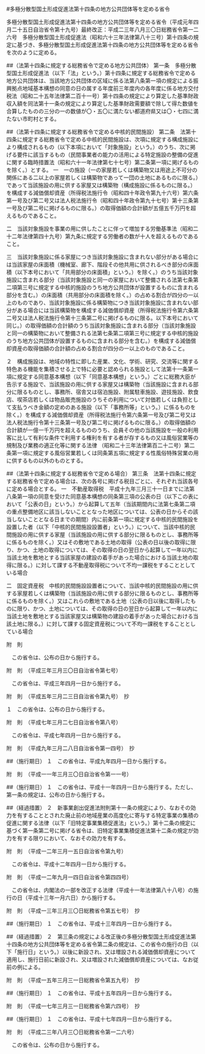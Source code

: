 #多極分散型国土形成促進法第十四条の地方公共団体等を定める省令


多極分散型国土形成促進法第十四条の地方公共団体等を定める省令（平成元年四月二十五日自治省令第十九号）最終改正：平成二三年八月三〇日総務省令第一二六号　多極分散型国土形成促進法（昭和六十三年法律第八十三号）第十四条の規定に基づき、多極分散型国土形成促進法第十四条の地方公共団体等を定める省令を次のように定める。

##（法第十四条に規定する総務省令で定める地方公共団体）
第一条　多極分散型国土形成促進法（以下「法」という。）第十四条に規定する総務省令で定める地方公共団体は、当該地方公共団体の区域に係る法第八条第一項の規定による振興拠点地域基本構想の同意の日の属する年度前三年度内の各年度に係る地方交付税法（昭和二十五年法律第二百十一号）第十四条の規定により算定した基準財政収入額を同法第十一条の規定により算定した基準財政需要額で除して得た数値を合算したものの三分の一の数値が〇・五〇に満たない都道府県又は〇・七四に満たない市町村とする。



##（法第十四条に規定する総務省令で定める中核的民間施設）
第二条　法第十四条に規定する総務省令で定める中核的民間施設は、次項に規定する構成施設により構成されるもの（以下本項において「対象施設」という。）のうち、次に掲げる要件に該当するもの（民間事業者の能力の活用による特定施設の整備の促進に関する臨時措置法（昭和六十一年法律第七十七号）第二条第一項に掲げるものを除く。）とする。
一　一の施設（一の家屋若しくは構築物又は用途上不可分の関係にある二以上の家屋若しくは構築物であって一団の土地にあるものに限る。）であって当該施設の用に供する家屋又は構築物（構成施設に係るものに限る。）を構成する減価償却資産（所得税法施行令（昭和四十年政令第九十六号）第六条第一号及び第二号又は法人税法施行令（昭和四十年政令第九十七号）第十三条第一号及び第二号に掲げるものに限る。）の取得価額の合計額が五億五千万円を超えるものであること。

二　当該対象施設を事業の用に供したことに伴って増加する労働基準法（昭和二十二年法律第四十九号）第九条に規定する労働者の数が十人を超えるものであること。

三　当該対象施設に係る家屋につき当該対象施設に含まれない部分がある場合には当該家屋の床面積（機械室、廊下、階段その他共用に供されるべき部分の床面積（以下本号において「共用部分の床面積」という。）を除く。）のうち当該対象施設に含まれる部分（当該対象施設と同一の家屋において整備される法第七条第二項第三号に規定する中核的施設のうち地方公共団体が設置するものに含まれる部分を含む。）の床面積（共用部分の床面積を除く。）の占める割合が四分の一以上のものであり、当該対象施設に係る構築物につき当該対象施設に含まれない部分がある場合には当該構築物を構成する減価償却資産（所得税法施行令第六条第二号又は法人税法施行令第十三条第二号に掲げるものに限る。以下本号において同じ。）の取得価額の合計額のうち当該対象施設に含まれる部分（当該対象施設と同一の構築物において整備される法第七条第二項第三号に規定する中核的施設のうち地方公共団体が設置するものに含まれる部分を含む。）を構成する減価償却資産の取得価額の合計額の占める割合が四分の一以上のものであること。


２　構成施設は、地域の特性に即した産業、文化、学術、研究、交流等に関する特色ある機能を集積させる上で特に必要と認められる施設として法第十一条第一項に規定する同意基本構想（以下「同意基本構想」という。）ごとに総務大臣が告示する施設で、当該施設の用に供する家屋又は構築物（当該施設に含まれる部分に限るものとし、事務所、宿舎又は宿泊施設、附属駐車施設、遊技施設、飲食店、喫茶店若しくは物品販売施設のうちその利用について対価若しくは負担として支払うべき金額の定めのある施設（以下「事務所等」という。）に係るものを除く。）を構成する減価償却資産（所得税法施行令第六条第一号及び第二号又は法人税法施行令第十三条第一号及び第二号に掲げるものに限る。）の取得価額の合計額が一億一千万円を超えるもののうち、会員その他の当該施設を一般の利用客に比して有利な条件で利用する権利を有する者が存するもの又は風俗営業等の規制及び業務の適正化等に関する法律
（昭和二十三年法律第百二十二号）第二条第一項に規定する風俗営業若しくは同条第五項に規定する性風俗特殊営業の用に供するもの以外のものとする。



##（法第十四条に規定する総務省令で定める場合）
第三条　法第十四条に規定する総務省令で定める場合は、次の各号に掲げる税目ごとに、それぞれ当該各号に定める場合とする。
一　不動産取得税　平成十九年三月三十一日までに法第八条第一項の同意を受けた同意基本構想の同条第三項の公表の日（以下この表において「公表の日」という。）から起算して五年（当該期間内に法第七条第二項の重点整備地区に該当しないこととなった地区については、公表の日からその該当しないこととなる日までの期間）内に前条第一項に規定する中核的民間施設を設置した者（以下「中核的民間施設設置者」という。）について、当該中核的民間施設の用に供する家屋（当該施設の用に供する部分に限るものとし、事務所等に係るものを除く。）又はその敷地である土地の取得（公表の日以後の取得に限り、かつ、土地の取得については、その取得の日の翌日から起算して一年以内に当該土地を敷地とする当該家屋の建設の着手があった場合における当該土地の取得に限る。）に対して課する不動産取得税について不均一課税をすることとしている場合 

二　固定資産税　中核的民間施設設置者について、当該中核的民間施設の用に供する家屋若しくは構築物（当該施設の用に供する部分に限るものとし、事務所等に係るものを除く。）又はこれらの敷地である土地（公表の日以後に取得したものに限り、かつ、土地については、その取得の日の翌日から起算して一年以内に当該土地を敷地とする当該家屋又は構築物の建設の着手があった場合における当該土地に限る。）に対して課する固定資産税について不均一課税をすることとしている場合





附　則


　この省令は、公布の日から施行する。


附　則　（平成三年三月三〇日自治省令第七号）


　この省令は、平成三年四月一日から施行する。


附　則　（平成五年三月二三日自治省令第九号）　抄

１　この省令は、公布の日から施行する。


附　則　（平成七年三月二七日自治省令第八号）


　この省令は、平成七年四月一日から施行する。


附　則　（平成九年三月二八日自治省令第一四号）　抄

##（施行期日）
１　この省令は、平成九年四月一日から施行する。


附　則　（平成一一年三月三〇日自治省令第一一号）

##（施行期日）
１　この省令は、平成十一年四月一日から施行する。ただし、第一条の規定は、公布の日から施行する。

##（経過措置）
２　新事業創出促進法附則第十一条の規定により、なおその効力を有することとされた廃止前の地域産業の高度化に寄与する特定事業の集積の促進に関する法律（以下「旧特定事業集積促進法」という。）第十二条の規定に基づく第一条第二号に掲げる省令は、旧特定事業集積促進法第十二条の規定が効力を有する限りにおいて、なおその効力を有する。


附　則　（平成一二年三月一五日自治省令第九号）


　この省令は、平成十二年四月一日から施行する。


附　則　（平成一二年九月一四日自治省令第四四号）


　この省令は、内閣法の一部を改正する法律（平成十一年法律第八十八号）の施行の日（平成十三年一月六日）から施行する。


附　則　（平成一三年三月三〇日総務省令第五七号）　抄

##（施行期日）
１　この省令は、平成十三年四月一日から施行する。

##（経過措置）
２　第三条の規定による改正後の多極分散型国土形成促進法第十四条の地方公共団体等を定める省令第二条の規定は、この省令の施行の日（以下「施行日」という。）以後に新設され、又は増設される減価償却資産について適用し、施行日前に新設され、又は増設された減価償却資産については、なお従前の例による。


附　則　（平成一五年三月三一日総務省令第五九号）　抄

##（施行期日）
１　この省令は、平成十五年四月一日から施行する。


附　則　（平成一七年三月三一日総務省令第六四号）　抄

##（施行期日）
１　この省令は、平成十七年四月一日から施行する。


附　則　（平成二三年八月三〇日総務省令第一二六号）


　この省令は、公布の日から施行する。






